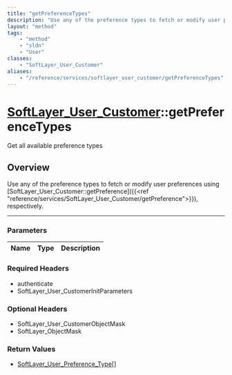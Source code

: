 ```yaml
---
title: "getPreferenceTypes"
description: "Use any of the preference types to fetch or modify user preferences using [SoftLayer_User_Customer::getPreference]({{<re... "
layout: "method"
tags:
    - "method"
    - "sldn"
    - "User"
classes:
    - "SoftLayer_User_Customer"
aliases:
    - "/reference/services/softlayer_user_customer/getPreferenceTypes"
---
```

# [SoftLayer_User_Customer](/reference/services/SoftLayer_User_Customer)::getPreferenceTypes


Get all available preference types


## Overview 
Use any of the preference types to fetch or modify user preferences using [SoftLayer_User_Customer::getPreference]({{<ref "reference/services/SoftLayer_User_Customer/getPreference">}}), respectively. 

-----

### Parameters 
|Name | Type | Description |
| --- | --- | --- |


### Required Headers
* authenticate
* SoftLayer_User_CustomerInitParameters


### Optional Headers
* SoftLayer_User_CustomerObjectMask
* SoftLayer_ObjectMask

### Return Values
* <a href='/reference/datatypes/SoftLayer_User_Preference_Type'>SoftLayer_User_Preference_Type[] </a>




